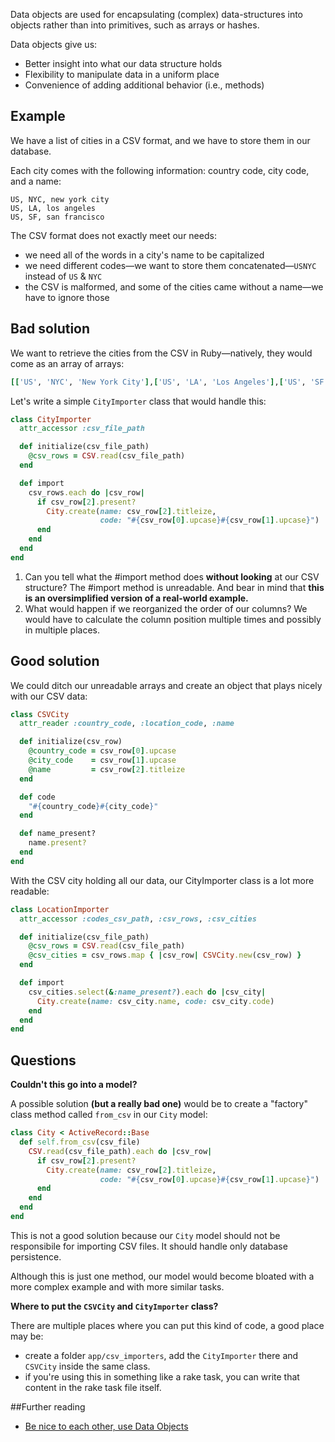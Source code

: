 Data objects are used for encapsulating (complex) data-structures into objects rather than into primitives, such as arrays or hashes.

Data objects give us:  

  * Better insight into what our data structure holds
  * Flexibility to manipulate data in a uniform place
  * Convenience of adding additional behavior (i.e., methods)

## Example

We have a list of cities in a CSV format, and we have to store them in our database.

Each city comes with the following information: country code, city code, and a name:

```csv
US, NYC, new york city
US, LA, los angeles
US, SF, san francisco
```

The CSV format does not exactly meet our needs:  

  * we need all of the words in a city's name to be capitalized
  * we need different codes—we want to store them concatenated—`USNYC` instead of `US` & `NYC`
  * the CSV is malformed, and some of the cities came without a name—we have to ignore those

## Bad solution

We want to retrieve the cities from the CSV in Ruby—natively, they would come as an array of arrays:

```ruby
[['US', 'NYC', 'New York City'],['US', 'LA', 'Los Angeles'],['US', 'SF', 'San Francisco']]
```

Let's write a simple `CityImporter` class that would handle this:

```ruby
class CityImporter
  attr_accessor :csv_file_path

  def initialize(csv_file_path)
    @csv_rows = CSV.read(csv_file_path)
  end

  def import
    csv_rows.each do |csv_row|
      if csv_row[2].present?
        City.create(name: csv_row[2].titleize,
                    code: "#{csv_row[0].upcase}#{csv_row[1].upcase}")
      end
    end
  end
end
```

1. Can you tell what the #import method does **without looking** at our CSV structure? The #import method is unreadable. And bear in mind that **this is an oversimplified version of a real-world example.**
2. What would happen if we reorganized the order of our columns? We would have to calculate the column position multiple times and possibly in multiple places.

## Good solution

We could ditch our unreadable arrays and create an object that plays nicely with our CSV data:

```ruby
class CSVCity
  attr_reader :country_code, :location_code, :name

  def initialize(csv_row)
    @country_code = csv_row[0].upcase
    @city_code    = csv_row[1].upcase
    @name         = csv_row[2].titleize
  end

  def code
    "#{country_code}#{city_code}"
  end

  def name_present?
    name.present?
  end
end
```

With the CSV city holding all our data, our CityImporter class is a lot more readable:

```ruby
class LocationImporter
  attr_accessor :codes_csv_path, :csv_rows, :csv_cities

  def initialize(csv_file_path)
    @csv_rows = CSV.read(csv_file_path)
    @csv_cities = csv_rows.map { |csv_row| CSVCity.new(csv_row) }
  end

  def import
    csv_cities.select(&:name_present?).each do |csv_city|
      City.create(name: csv_city.name, code: csv_city.code)
    end
  end
end
```

## Questions

**Couldn't this go into a model?**

A possible solution **(but a really bad one)** would be to create a "factory" class method called `from_csv` in our `City` model:

```ruby
class City < ActiveRecord::Base
  def self.from_csv(csv_file)
    CSV.read(csv_file_path).each do |csv_row|
      if csv_row[2].present?
        City.create(name: csv_row[2].titleize,
                    code: "#{csv_row[0].upcase}#{csv_row[1].upcase}")
      end
    end
  end
end
```

This is not a good solution because our `City` model should not be responsibile for importing CSV files. It should handle only database persistence.

Although this is just one method, our model would become bloated with a more complex example and with more similar tasks.

**Where to put the `CSVCity` and `CityImporter` class?**

There are multiple places where you can put this kind of code, a good place may be:  

  * create a folder `app/csv_importers`, add the `CityImporter` there and `CSVCity` inside the same class.
  * if you're using this in something like a rake task, you can write that content in the rake task file itself.

##Further reading

  * [Be nice to each other, use Data Objects](http://brewhouse.io/2015/07/31/be-nice-to-others-and-your-future-self-use-data-objects.html)
